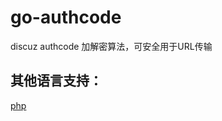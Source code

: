 # go-authcode
discuz authcode 加解密算法，可安全用于URL传输

## 其他语言支持：
[php](https://github.com/a328496647/php-authcode)